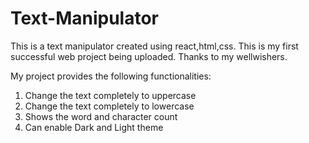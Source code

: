 # Text-Manipulator

This is a text manipulator created using react,html,css. This is my first successful web project being uploaded. Thanks to my wellwishers.

My project provides the following functionalities:
  1) Change the text completely to uppercase
  2) Change the text completely to lowercase
  3) Shows the word and character count
  4) Can enable Dark and Light theme
